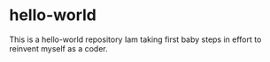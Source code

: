 # hello-world
This is a hello-world repository
Iam taking first baby steps in effort to reinvent myself as a coder.
